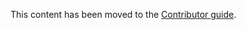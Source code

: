 This content has been moved to the [Contributor guide](https://docs.microsoft.com/contribute/dotnet-voice-tone).
